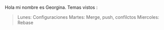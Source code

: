 Hola mi nombre es Georgina.
Temas vistos : 
> Lunes: Configuraciones
> Martes: Merge, push, confilctos
> Miercoles: Rebase
